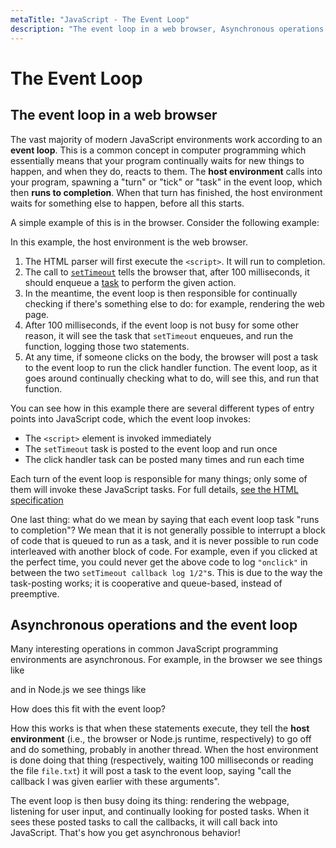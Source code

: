 ```yaml
---
metaTitle: "JavaScript - The Event Loop"
description: "The event loop in a web browser, Asynchronous operations and the event loop"
---
```


# The Event Loop



## The event loop in a web browser


The vast majority of modern JavaScript environments work according to an **event loop**. This is a common concept in computer programming which essentially means that your program continually waits for new things to happen, and when they do, reacts to them. The **host environment** calls into your program, spawning a "turn" or "tick" or "task" in the event loop, which then **runs to completion**. When that turn has finished, the host environment waits for something else to happen, before all this starts.

A simple example of this is in the browser. Consider the following example:

In this example, the host environment is the web browser.

1. The HTML parser will first execute the `<script>`. It will run to completion.
1. The call to [`setTimeout`](https://html.spec.whatwg.org/multipage/webappapis.html#dom-settimeout) tells the browser that, after 100 milliseconds, it should enqueue a [task](https://html.spec.whatwg.org/multipage/webappapis.html#concept-task) to perform the given action.
1. In the meantime, the event loop is then responsible for continually checking if there's something else to do: for example, rendering the web page.
1. After 100 milliseconds, if the event loop is not busy for some other reason, it will see the task that `setTimeout` enqueues, and run the function, logging those two statements.
1. At any time, if someone clicks on the body, the browser will post a task to the event loop to run the click handler function. The event loop, as it goes around continually checking what to do, will see this, and run that function.

You can see how in this example there are several different types of entry points into JavaScript code, which the event loop invokes:

- The `<script>` element is invoked immediately
- The `setTimeout` task is posted to the event loop and run once
- The click handler task can be posted many times and run each time

Each turn of the event loop is responsible for many things; only some of them will invoke these JavaScript tasks. For full details, [see the HTML specification](https://html.spec.whatwg.org/multipage/webappapis.html#event-loop-processing-model)

One last thing: what do we mean by saying that each event loop task "runs to completion"? We mean that it is not generally possible to interrupt a block of code that is queued to run as a task, and it is never possible to run code interleaved with another block of code. For example, even if you clicked at the perfect time, you could never get the above code to log `"onclick"` in between the two `setTimeout callback log 1/2"`s. This is due to the way the task-posting works; it is cooperative and queue-based, instead of preemptive.



## Asynchronous operations and the event loop


Many interesting operations in common JavaScript programming environments are asynchronous. For example, in the browser we see things like

and in Node.js we see things like

How does this fit with the event loop?

How this works is that when these statements execute, they tell the **host environment** (i.e., the browser or Node.js runtime, respectively) to go off and do something, probably in another thread. When the host environment is done doing that thing (respectively, waiting 100 milliseconds or reading the file `file.txt`) it will post a task to the event loop, saying "call the callback I was given earlier with these arguments".

The event loop is then busy doing its thing: rendering the webpage, listening for user input, and continually looking for posted tasks. When it sees these posted tasks to call the callbacks, it will call back into JavaScript. That's how you get asynchronous behavior!

